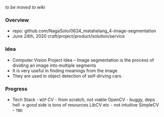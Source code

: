 *to be moved to wiki*

### Overview

- repo: github.com/NagaSolo/0624_matahelang_4-image-segmentation
- June 24th, 2020 craft/project/product/solution/service

### Idea
- Computer Vision Project Idea – Image segmentation is the process of dividing an image into multiple segments
- It is very useful in finding meanings from the image
- They are used in object detection of self-driving cars.

### Progress
- Tech Stack - `WIP`
    CV - from scratch, not viable
    OpenCV - buggy, deps hell -> good side is tons of resources
    LibCV etc - not intuitive
    SimpleCV - `TBD`

